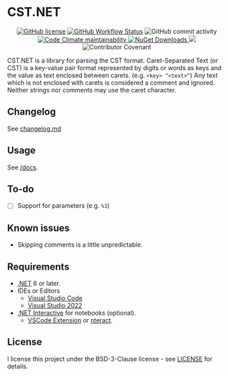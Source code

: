 # CST.NET

<p align="center">
  <a href="https://github.com/tonytins/cstdotnet/blob/main/LICENSE"><img src="https://img.shields.io/github/license/tonytins/cstdotnet" alt="GitHub license"></a>
  <a href="https://github.com/tonytins/cstdotnet/actions?query=workflow%3Adotnet.yml"><img src="https://img.shields.io/github/actions/workflow/status/tonytins/cstdotnet/dotnet.yml" alt="GitHub Workflow Status"></a>
  <img src="https://img.shields.io/github/commit-activity/w/tonytins/cstdotnet" alt="GitHub commit activity">
  <a href="code_of_conduct.md"></br>
  <img src="https://img.shields.io/codeclimate/maintainability-percentage/tonytins/cstdotnet" alt="Code Climate maintainability">
  <img src="https://img.shields.io/nuget/dt/CSTNet" alt="NuGet Downloads"> <a href="https://www.nuget.org/packages/tonybark.updatetools"><img src="https://img.shields.io/nuget/v/cstnet.svg" /></a></br><img src="https://img.shields.io/badge/Contributor%20Covenant-v2.0%20adopted-ff69b4.svg" alt="Contributor Covenant"></a></br>
</p>

CST.NET is a library for parsing the CST format. Caret-Separated Text (or CST) is a key-value pair format represented by digits or words as keys and the value as text enclosed between carets. (e.g. ``<key> ^<text>^``) Any text which is not enclosed with carets is considered a comment and ignored. Neither strings nor comments may use the caret character.

## Changelog

See [changelog.md](./doc/changelog.md)

## Usage

See [/docs](./doc/README.md).

## To-do

- [ ] Support for parameters (e.g. ``%1``)

## Known issues

- Skipping comments is a little unpredictable.

## Requirements

- [.NET](https://dotnet.microsoft.com/download) 6 or later.
- IDEs or Editors
  - [Visual Studio Code](https://code.visualstudio.com/)
  - [Visual Studio 2022](https://visualstudio.microsoft.com/)
- [.NET Interactive](https://github.com/dotnet/interactive/blob/main/README.md) for notebooks (optional).
  - [VSCode Extension](https://marketplace.visualstudio.com/items?itemName=ms-dotnettools.dotnet-interactive-vscode) or [nteract](https://nteract.io/).

## License

I license this project under the BSD-3-Clause license - see [LICENSE](LICENSE) for details.
